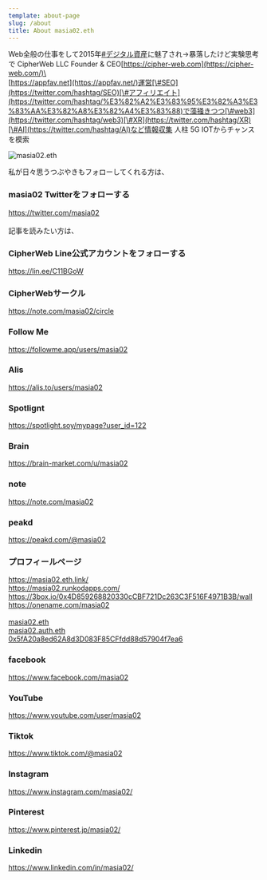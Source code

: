 ```yaml
---
template: about-page
slug: /about
title: About masia02.eth
---
```

Web全般の仕事をして2015年[\#デジタル資産](https://twitter.com/hashtag/%E3%83%87%E3%82%B8%E3%82%BF%E3%83%AB%E8%B3%87%E7%94%A3)に魅了され→暴落したけど実験思考で CipherWeb LLC Founder & CEO[https://cipher-web.com](https://cipher-web.com/)\
\
[https://appfav.net](https://appfav.net/)運営[\#SEO](https://twitter.com/hashtag/SEO)[\#アフィリエイト](https://twitter.com/hashtag/%E3%82%A2%E3%83%95%E3%82%A3%E3%83%AA%E3%82%A8%E3%82%A4%E3%83%88)で藻掻きつつ[\#web3](https://twitter.com/hashtag/web3)[\#XR](https://twitter.com/hashtag/XR)[\#AI](https://twitter.com/hashtag/AI)など情報収集 人柱 5G IOTからチャンスを模索

![masia02.eth](/assets/mgwnfd8tadoh.jpg "masia02.eth")

私が日々思うつぶやきもフォローしてくれる方は、

### masia02 Twitterをフォローする

<https://twitter.com/masia02>\
\
記事を読みたい方は、

### CipherWeb Line公式アカウントをフォローする

<https://lin.ee/C11BGoW>

### CipherWebサークル

<https://note.com/masia02/circle>

### Follow Me

<https://followme.app/users/masia02>

### Alis

<https://alis.to/users/masia02>

### Spotlignt

<https://spotlight.soy/mypage?user_id=122>

### Brain

<https://brain-market.com/u/masia02>

### note

<https://note.com/masia02>

### peakd

<https://peakd.com/@masia02>

### プロフィールページ

<https://masia02.eth.link/>\
<https://masia02.runkodapps.com/>\
<https://3box.io/0x4D859268820330cCBF721Dc263C3F516F4971B3B/wall>\
<https://onename.com/masia02>\
\
[masia02.eth](https://etherscan.io/address/masia02.eth "See this address on the blockchain explorer")\
[masia02.auth.eth](https://etherscan.io/address/masia02.auth.eth "See this address on the blockchain explorer")\
[0x5fA20a8ed62A8d3D083F85CFfdd88d57904f7ea6](https://etherscan.io/address/0x5fA20a8ed62A8d3D083F85CFfdd88d57904f7ea6)

### facebook

<https://www.facebook.com/masia02>

### YouTube

<https://www.youtube.com/user/masia02>

### Tiktok

<https://www.tiktok.com/@masia02>

### Instagram

<https://www.instagram.com/masia02/>

### Pinterest

<https://www.pinterest.jp/masia02/>

### Linkedin

<https://www.linkedin.com/in/masia02/>